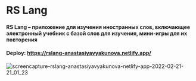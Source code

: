 # RS Lang

#### RS Lang – приложение для изучения иностранных слов, включающее электронный учебник с базой слов для изучения, мини-игры для их повторения

#### Deploy: https://rslang-anastasiyavyakunova.netlify.app/

![screencapture-rslang-anastasiyavyakunova-netlify-app-2022-02-21-21_01_23](https://user-images.githubusercontent.com/43698808/156211326-0ecabcf7-48ce-4adc-b74d-8724f41529df.png)
